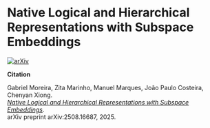 # Native Logical and Hierarchical Representations with Subspace Embeddings

[![arXiv](https://img.shields.io/badge/arXiv-2405.10952-b31b1b.svg)](https://arxiv.org/pdf/2508.16687) 

**Citation**

Gabriel Moreira, Zita Marinho, Manuel Marques, João Paulo Costeira, Chenyan Xiong.  
*[Native Logical and Hierarchical Representations with Subspace Embeddings](https://arxiv.org/abs/2508.16687)*.  
arXiv preprint arXiv:2508.16687, 2025.
